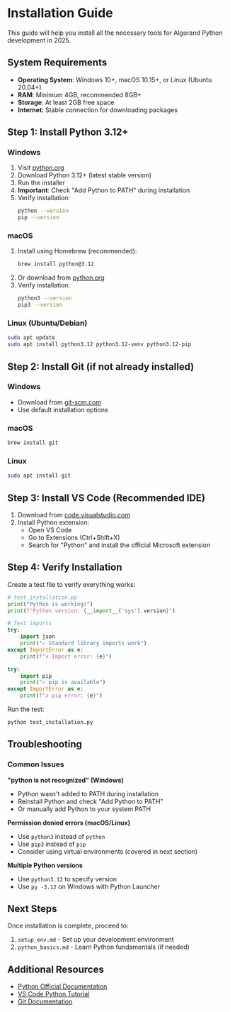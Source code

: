 # Installation Guide

This guide will help you install all the necessary tools for Algorand Python development in 2025.

## System Requirements

- **Operating System**: Windows 10+, macOS 10.15+, or Linux (Ubuntu 20.04+)
- **RAM**: Minimum 4GB, recommended 8GB+
- **Storage**: At least 2GB free space
- **Internet**: Stable connection for downloading packages

## Step 1: Install Python 3.12+

### Windows
1. Visit [python.org](https://www.python.org/downloads/)
2. Download Python 3.12+ (latest stable version)
3. Run the installer
4. **Important**: Check "Add Python to PATH" during installation
5. Verify installation:
   ```bash
   python --version
   pip --version
   ```

### macOS
1. Install using Homebrew (recommended):
   ```bash
   brew install python@3.12
   ```
2. Or download from [python.org](https://www.python.org/downloads/)
3. Verify installation:
   ```bash
   python3 --version
   pip3 --version
   ```

### Linux (Ubuntu/Debian)
```bash
sudo apt update
sudo apt install python3.12 python3.12-venv python3.12-pip
```

## Step 2: Install Git (if not already installed)

### Windows
- Download from [git-scm.com](https://git-scm.com/download/win)
- Use default installation options

### macOS
```bash
brew install git
```

### Linux
```bash
sudo apt install git
```

## Step 3: Install VS Code (Recommended IDE)

1. Download from [code.visualstudio.com](https://code.visualstudio.com/)
2. Install Python extension:
   - Open VS Code
   - Go to Extensions (Ctrl+Shift+X)
   - Search for "Python" and install the official Microsoft extension

## Step 4: Verify Installation

Create a test file to verify everything works:

```python
# test_installation.py
print("Python is working!")
print(f"Python version: {__import__('sys').version}")

# Test imports
try:
    import json
    print("✓ Standard library imports work")
except ImportError as e:
    print(f"✗ Import error: {e}")

try:
    import pip
    print("✓ pip is available")
except ImportError as e:
    print(f"✗ pip error: {e}")
```

Run the test:
```bash
python test_installation.py
```

## Troubleshooting

### Common Issues

**"python is not recognized" (Windows)**
- Python wasn't added to PATH during installation
- Reinstall Python and check "Add Python to PATH"
- Or manually add Python to your system PATH

**Permission denied errors (macOS/Linux)**
- Use `python3` instead of `python`
- Use `pip3` instead of `pip`
- Consider using virtual environments (covered in next section)

**Multiple Python versions**
- Use `python3.12` to specify version
- Use `py -3.12` on Windows with Python Launcher

## Next Steps

Once installation is complete, proceed to:
1. `setup_env.md` - Set up your development environment
2. `python_basics.md` - Learn Python fundamentals (if needed)

## Additional Resources

- [Python Official Documentation](https://docs.python.org/3/)
- [VS Code Python Tutorial](https://code.visualstudio.com/docs/python/python-tutorial)
- [Git Documentation](https://git-scm.com/doc)
